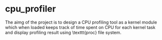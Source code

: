 # cpu_profiler
 
The aimg of the project is to design a CPU profiling tool as a kernel module which when loaded keeps track of time spent on CPU for each kernel task and display profiling result using \texttt{proc} file system.
